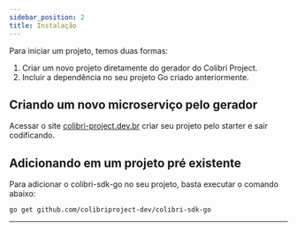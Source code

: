 ```yaml
---
sidebar_position: 2
title: Instalação
---
```


Para iniciar um projeto, temos duas formas:

1. Criar um novo projeto diretamente do gerador do Colibri Project.
2. Incluir a dependência no seu projeto Go criado anteriormente.

## Criando um novo microserviço pelo gerador

Acessar o site [colibri-project.dev.br](https://colibriproject.dev.br) criar seu projeto pelo starter e sair codificando.

## Adicionando em um projeto pré existente

Para adicionar o colibri-sdk-go no seu projeto, basta executar o comando abaixo:

```shell
go get github.com/colibriproject-dev/colibri-sdk-go
```

___
